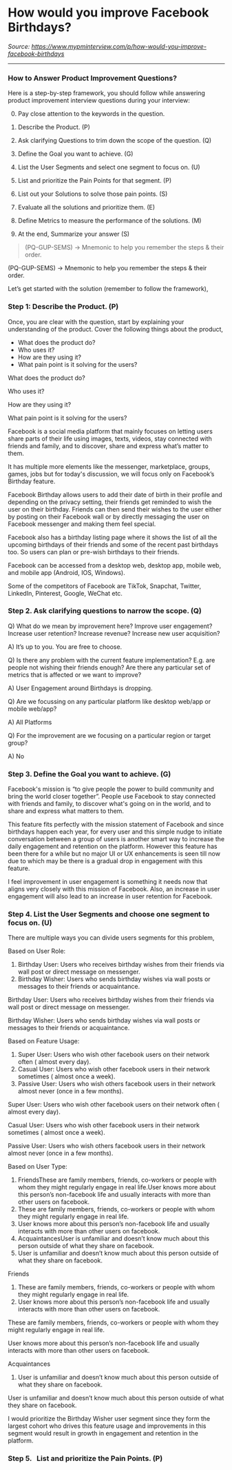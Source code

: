 # How would you improve Facebook Birthdays?

*Source: https://www.mypminterview.com/p/how-would-you-improve-facebook-birthdays*

---







### How to Answer Product Improvement Questions?



Here is a step-by-step framework, you should follow while answering product improvement interview questions during your interview:

0. Pay close attention to the keywords in the question.

1. Describe the Product. (P)

2. Ask clarifying Questions to trim down the scope of the question. (Q)

3. Define the Goal you want to achieve. (G)

4. List the User Segments and select one segment to focus on. (U)

5. List and prioritize the Pain Points for that segment. (P)

6. List out your Solutions to solve those pain points. (S)

7. Evaluate all the solutions and prioritize them. (E)

8. Define Metrics to measure the performance of the solutions. (M)

9. At the end, Summarize your answer (S)

> (PQ-GUP-SEMS) -> Mnemonic to help you remember the steps & their order.

(PQ-GUP-SEMS) -> Mnemonic to help you remember the steps & their order.

Let’s get started with the solution (remember to follow the framework),



### Step 1: Describe the Product. (P)



Once, you are clear with the question, start by explaining your understanding of the product. Cover the following things about the product,

* What does the product do?
* Who uses it?
* How are they using it?
* What pain point is it solving for the users?

What does the product do?

Who uses it?

How are they using it?

What pain point is it solving for the users?



Facebook is a social media platform that mainly focuses on letting users share parts of their life using images, texts, videos, stay connected with friends and family, and to discover, share and express what’s matter to them.

It has multiple more elements like the messenger, marketplace, groups, games, jobs but for today's discussion, we will focus only on Facebook’s Birthday feature.



Facebook Birthday allows users to add their date of birth in their profile and depending on the privacy setting, their friends get reminded to wish the user on their birthday. Friends can then send their wishes to the user either by posting on their Facebook wall or by directly messaging the user on Facebook messenger and making them feel special.

Facebook also has a birthday listing page where it shows the list of all the upcoming birthdays of their friends and some of the recent past birthdays too. So users can plan or pre-wish birthdays to their friends.

Facebook can be accessed from a desktop web, desktop app, mobile web, and mobile app (Android, IOS, Windows).

Some of the competitors of Facebook are TikTok, Snapchat, Twitter, LinkedIn, Pinterest, Google, WeChat etc.





### Step 2. Ask clarifying questions to narrow the scope. (Q)



Q) What do we mean by improvement here? Improve user engagement? Increase user retention? Increase revenue? Increase new user acquisition?

A) It’s up to you. You are free to choose.



Q) Is there any problem with the current feature implementation? E.g. are people not wishing their friends enough? Are there any particular set of metrics that is affected or we want to improve?

A) User Engagement around Birthdays is dropping.



Q) Are we focussing on any particular platform like desktop web/app or mobile web/app?

A) All Platforms



Q) For the improvement are we focusing on a particular region or target group?

A) No



### Step 3. Define the Goal you want to achieve. (G)



Facebook's mission is “to give people the power to build community and bring the world closer together”. People use Facebook to stay connected with friends and family, to discover what's going on in the world, and to share and express what matters to them.

This feature fits perfectly with the mission statement of Facebook and since birthdays happen each year, for every user and this simple nudge to initiate conversation between a group of users is another smart way to increase the daily engagement and retention on the platform. However this feature has been there for a while but no major UI or UX enhancements is seen till now due to which may be there is a gradual drop in engagement with this feature.

I feel improvement in user engagement is something it needs now that aligns very closely with this mission of Facebook. Also, an increase in user engagement will also lead to an increase in user retention for Facebook.





### Step 4. List the User Segments and choose one segment to focus on. (U)



There are multiple ways you can divide users segments for this problem,

Based on User Role:

1. Birthday User: Users who receives birthday wishes from their friends via wall post or direct message on messenger.
2. Birthday Wisher: Users who sends birthday wishes via wall posts or messages to their friends or acquaintance.

Birthday User: Users who receives birthday wishes from their friends via wall post or direct message on messenger.

Birthday Wisher: Users who sends birthday wishes via wall posts or messages to their friends or acquaintance.



Based on Feature Usage:

1. Super User: Users who wish other facebook users on their network often ( almost every day).
2. Casual User: Users who wish other facebook users in their network sometimes ( almost once a week).
3. Passive User: Users who wish others facebook users in their network almost never (once in a few months).

Super User: Users who wish other facebook users on their network often ( almost every day).

Casual User: Users who wish other facebook users in their network sometimes ( almost once a week).

Passive User: Users who wish others facebook users in their network almost never (once in a few months).

Based on User Type:

1. FriendsThese are family members, friends, co-workers or people with whom they might regularly engage in real life.User knows more about this person’s non-facebook life and usually interacts with more than other users on facebook.
2. These are family members, friends, co-workers or people with whom they might regularly engage in real life.
3. User knows more about this person’s non-facebook life and usually interacts with more than other users on facebook.
4. AcquaintancesUser is unfamiliar and doesn’t know much about this person outside of what they share on facebook.
5. User is unfamiliar and doesn’t know much about this person outside of what they share on facebook.

Friends

1. These are family members, friends, co-workers or people with whom they might regularly engage in real life.
2. User knows more about this person’s non-facebook life and usually interacts with more than other users on facebook.

These are family members, friends, co-workers or people with whom they might regularly engage in real life.

User knows more about this person’s non-facebook life and usually interacts with more than other users on facebook.

Acquaintances

1. User is unfamiliar and doesn’t know much about this person outside of what they share on facebook.

User is unfamiliar and doesn’t know much about this person outside of what they share on facebook.



I would prioritize the Birthday Wisher user segment since they form the largest cohort who drives this feature usage and improvements in this segment would result in growth in engagement and retention in the platform.

### Step 5.   List and prioritize the Pain Points. (P)

